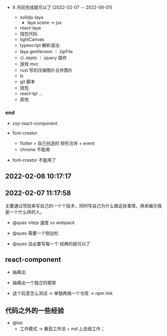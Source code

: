 - 6 月前完成就可以了 [2022-02-07 -- 2022-06-01]

  - solidjs-laya
    - laya scene -> jsx
  - react-laya
  - 钱包代码
  - lightCanvas
  - typescript 解析语法·
  - laya genVersion ｜ zipFile
  - 小 zepto ｜ jquery 插件
  - 游戏 mvc
  - rust 写的压缩图片合并图片
  - ls
  - git 脚本
  - 钱包
  - react-tpl ...
  - 其他

### end

- zsy-react-component

- font-creator
  - flutter + 自己创造的 矩形合并 + event
  - chrome 不能用
- font-creator 不能用了

## 2022-02-08 10:17:17

## 2022-02-07 11:17:58

主要通过项目来写自己的一个个技术，同时写自己为什么做这些事情，用来展示我是一个什么样的人。

- @ques vitejs 速度 vs webpack

- @ques 需要一个侧边栏

- @ques 没必要写每一个 经典的就可以了

## react-component

- 抽离出

- 抽离出一个独立的框架

- 这个玩意怎么测试 -> 单独再搞一个仓库 -> npm link

## 代码之外的一些经验

- @list
  - 工作模式 -> 番茄工作法 + md 上总结工作；
